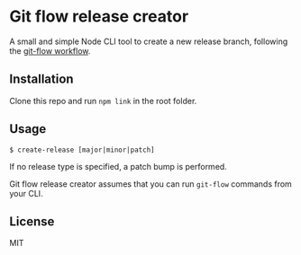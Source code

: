 Git flow release creator
===

A small and simple Node CLI tool to create a new release branch, following the [git-flow workflow](http://nvie.com/posts/a-successful-git-branching-model/).

## Installation

Clone this repo and run `npm link` in the root folder.

## Usage

`$ create-release [major|minor|patch]`

If no release type is specified, a patch bump is performed.

Git flow release creator assumes that you can run `git-flow` commands from your CLI.

## License
MIT
